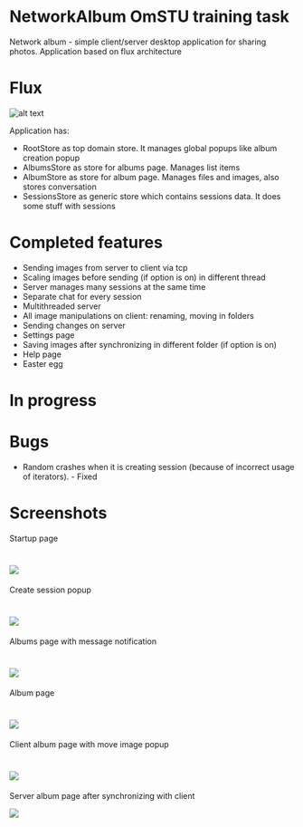 # NetworkAlbum OmSTU training task
Network album - simple client/server desktop application for sharing photos. Application based on flux architecture

Flux
====
![alt text](https://i.imgur.com/oHZ6yCi.png)


Application has:
- RootStore as top domain store. It manages global popups like album creation popup
- AlbumsStore as store for albums page. Manages list items
- AlbumStore as store for album page. Manages files and images, also stores conversation
- SessionsStore as generic store which contains sessions data. It does some stuff with sessions

Completed features
==================
- Sending images from server to client via tcp
- Scaling images before sending (if option is on) in different thread
- Server manages many sessions at the same time
- Separate chat for every session
- Multithreaded server
- All image manipulations on client: renaming, moving in folders
- Sending changes on server
- Settings page
- Saving images after synchronizing in different folder (if option is on)
- Help page
- Easter egg

In progress
==========


Bugs
====
- Random crashes when it is creating session (because of incorrect usage of iterators). - Fixed

Screenshots
===========
Startup page

![](https://i.imgur.com/c3zBupB.png)
============================================

Create session popup

![](https://i.imgur.com/K0RVSwJ.png)
============================================

Albums page with message notification

![](https://i.imgur.com/UMeYZ9X.png)
============================================

Album page

![](https://i.imgur.com/1iRSkN3.png)
============================================

Client album page with move image popup

![](https://i.imgur.com/NeFwTND.png)
============================================

Server album page after synchronizing with client

![](https://i.imgur.com/hHxUI5Q.png)